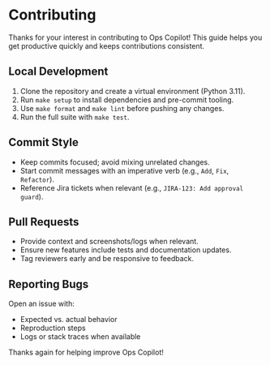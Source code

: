 # Contributing

Thanks for your interest in contributing to Ops Copilot! This guide helps you get productive quickly and keeps contributions consistent.

## Local Development

1. Clone the repository and create a virtual environment (Python 3.11).
2. Run `make setup` to install dependencies and pre-commit tooling.
3. Use `make format` and `make lint` before pushing any changes.
4. Run the full suite with `make test`.

## Commit Style

- Keep commits focused; avoid mixing unrelated changes.
- Start commit messages with an imperative verb (e.g., `Add`, `Fix`, `Refactor`).
- Reference Jira tickets when relevant (e.g., `JIRA-123: Add approval guard`).

## Pull Requests

- Provide context and screenshots/logs when relevant.
- Ensure new features include tests and documentation updates.
- Tag reviewers early and be responsive to feedback.

## Reporting Bugs

Open an issue with:
- Expected vs. actual behavior
- Reproduction steps
- Logs or stack traces when available

Thanks again for helping improve Ops Copilot!
